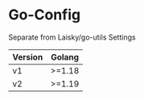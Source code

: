 # Go-Config

Separate from Laisky/go-utils Settings

| Version | Golang |
| ------- | ------ |
| v1      | >=1.18 |
| v2      | >=1.19 |
